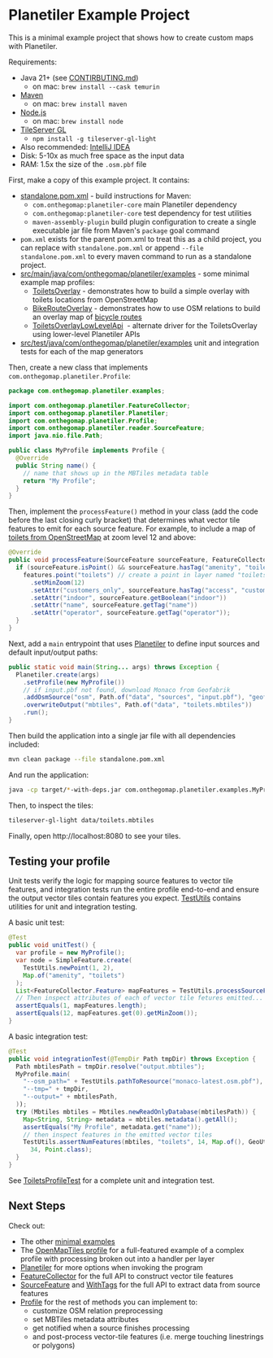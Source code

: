 # Planetiler Example Project

This is a minimal example project that shows how to create custom maps with Planetiler.

Requirements:

- Java 21+ (see [CONTIRBUTING.md](../CONTRIBUTING.md))
  - on mac: `brew install --cask temurin`
- [Maven](https://maven.apache.org/install.html)
  - on mac: `brew install maven`
- [Node.js](https://nodejs.org/en/download/package-manager)
  - on mac: `brew install node`
- [TileServer GL](https://github.com/maptiler/tileserver-gl)
  - `npm install -g tileserver-gl-light`
- Also recommended: [IntelliJ IDEA](https://www.jetbrains.com/help/idea/installation-guide.html)
- Disk: 5-10x as much free space as the input data
- RAM: 1.5x the size of the `.osm.pbf` file

First, make a copy of this example project. It contains:

- [standalone.pom.xml](./standalone.pom.xml) - build instructions for Maven:
  - `com.onthegomap:planetiler-core` main Planetiler dependency
  - `com.onthegomap:planetiler-core` test dependency for test utilities
  - `maven-assembly-plugin` build plugin configuration to create a single executable jar file from Maven's `package`
    goal command
- `pom.xml` exists for the parent pom.xml to treat this as a child project, you can replace with `standalone.pom.xml`
  or append `--file standalone.pom.xml` to every maven command to run as a standalone project.
- [src/main/java/com/onthegomap/planetiler/examples](src/main/java/com/onthegomap/planetiler/examples) - some minimal
  example map profiles:
  - [ToiletsOverlay](src/main/java/com/onthegomap/planetiler/examples/ToiletsOverlay.java) - demonstrates how to build a
    simple overlay with toilets locations from OpenStreetMap
  - [BikeRouteOverlay](src/main/java/com/onthegomap/planetiler/examples/BikeRouteOverlay.java) - demonstrates how to use
    OSM relations to build an overlay map of [bicycle routes](https://wiki.openstreetmap.org/wiki/Tag:route=bicycle)
  - [ToiletsOverlayLowLevelApi](src/main/java/com/onthegomap/planetiler/examples/ToiletsOverlayLowLevelApi.java)
    &nbsp;- alternate driver for the ToiletsOverlay using lower-level Planetiler APIs
- [src/test/java/com/onthegomap/planetiler/examples](src/main/java/com/onthegomap/planetiler/examples)
  unit and integration tests for each of the map generators

Then, create a new class that implements `com.onthegomap.planetiler.Profile`:

```java
package com.onthegomap.planetiler.examples;

import com.onthegomap.planetiler.FeatureCollector;
import com.onthegomap.planetiler.Planetiler;
import com.onthegomap.planetiler.Profile;
import com.onthegomap.planetiler.reader.SourceFeature;
import java.nio.file.Path;

public class MyProfile implements Profile {
  @Override
  public String name() {
    // name that shows up in the MBTiles metadata table
    return "My Profile";
  }
}
```

Then, implement the `processFeature()` method in your class (add the code before the last closing curly bracket)
that determines what vector tile features to emit for each source feature.
For example, to include a map of [toilets from OpenStreetMap](https://wiki.openstreetmap.org/wiki/Tag:amenity=toilets)
at zoom level 12 and above:

```java
@Override
public void processFeature(SourceFeature sourceFeature, FeatureCollector features) {
  if (sourceFeature.isPoint() && sourceFeature.hasTag("amenity", "toilets")) {
    features.point("toilets") // create a point in layer named "toilets"
      .setMinZoom(12)
      .setAttr("customers_only", sourceFeature.hasTag("access", "customers"))
      .setAttr("indoor", sourceFeature.getBoolean("indoor"))
      .setAttr("name", sourceFeature.getTag("name"))
      .setAttr("operator", sourceFeature.getTag("operator"));
  }
}
```

Next, add a `main` entrypoint that
uses [Planetiler](../planetiler-core/src/main/java/com/onthegomap/planetiler/Planetiler.java) to define input sources
and default input/output paths:

```java
public static void main(String... args) throws Exception {
  Planetiler.create(args)
    .setProfile(new MyProfile())
    // if input.pbf not found, download Monaco from Geofabrik
    .addOsmSource("osm", Path.of("data", "sources", "input.pbf"), "geofabrik:monaco")
    .overwriteOutput("mbtiles", Path.of("data", "toilets.mbtiles"))
    .run();
}
```

Then build the application into a single jar file with all dependencies included:

```bash
mvn clean package --file standalone.pom.xml
```

And run the application:

```bash
java -cp target/*-with-deps.jar com.onthegomap.planetiler.examples.MyProfile
```

Then, to inspect the tiles:

```bash
tileserver-gl-light data/toilets.mbtiles
```

Finally, open http://localhost:8080 to see your tiles.

## Testing your profile

Unit tests verify the logic for mapping source features to vector tile features, and integration tests run the entire
profile end-to-end and ensure the output vector tiles contain features you
expect.  [TestUtils](../planetiler-core/src/test/java/com/onthegomap/planetiler/TestUtils.java) contains utilities for
unit and integration testing.

A basic unit test:

```java
@Test
public void unitTest() {
  var profile = new MyProfile();
  var node = SimpleFeature.create(
    TestUtils.newPoint(1, 2),
    Map.of("amenity", "toilets")
  );
  List<FeatureCollector.Feature> mapFeatures = TestUtils.processSourceFeature(node, profile);
  // Then inspect attributes of each of vector tile fetures emitted...
  assertEquals(1, mapFeatures.length);
  assertEquals(12, mapFeatures.get(0).getMinZoom());
}
```

A basic integration test:

```java
@Test
public void integrationTest(@TempDir Path tmpDir) throws Exception {
  Path mbtilesPath = tmpDir.resolve("output.mbtiles");
  MyProfile.main(
    "--osm_path=" + TestUtils.pathToResource("monaco-latest.osm.pbf"),
    "--tmp=" + tmpDir,
    "--output=" + mbtilesPath,
  ));
  try (Mbtiles mbtiles = Mbtiles.newReadOnlyDatabase(mbtilesPath)) {
    Map<String, String> metadata = mbtiles.metadata().getAll();
    assertEquals("My Profile", metadata.get("name"));
    // then inspect features in the emitted vector tiles
    TestUtils.assertNumFeatures(mbtiles, "toilets", 14, Map.of(), GeoUtils.WORLD_LAT_LON_BOUNDS,
      34, Point.class);
  }
}
```

See [ToiletsProfileTest](./src/test/java/com/onthegomap/planetiler/examples/ToiletsProfileTest.java)
for a complete unit and integration test.

## Next Steps

Check out:

- The other [minimal examples](./src/main/java/com/onthegomap/planetiler/examples)
- The [OpenMapTiles profile](https://github.com/openmaptiles/planetiler-openmaptiles) for a full-featured example of a
  complex profile with processing broken out into a handler per layer
- [Planetiler](../planetiler-core/src/main/java/com/onthegomap/planetiler/Planetiler.java) for more options when
  invoking the program
- [FeatureCollector](../planetiler-core/src/main/java/com/onthegomap/planetiler/FeatureCollector.java)
  for the full API to construct vector tile features
- [SourceFeature](../planetiler-core/src/main/java/com/onthegomap/planetiler/reader/SourceFeature.java)
  and [WithTags](../planetiler-core/src/main/java/com/onthegomap/planetiler/reader/WithTags.java)
  for the full API to extract data from source features
- [Profile](../planetiler-core/src/main/java/com/onthegomap/planetiler/Profile.java) for the rest of methods you can
  implement to:
  - customize OSM relation preprocessing
  - set MBTiles metadata attributes
  - get notified when a source finishes processing
  - and post-process vector-tile features (i.e. merge touching linestrings or polygons)

